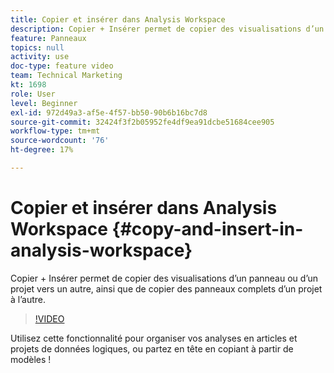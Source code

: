 ```yaml
---
title: Copier et insérer dans Analysis Workspace
description: Copier + Insérer permet de copier des visualisations d’un panneau ou d’un projet vers un autre, ainsi que de copier des panneaux complets d’un projet à l’autre.
feature: Panneaux
topics: null
activity: use
doc-type: feature video
team: Technical Marketing
kt: 1698
role: User
level: Beginner
exl-id: 972d49a3-af5e-4f57-bb50-90b6b16bc7d8
source-git-commit: 32424f3f2b05952fe4df9ea91dcbe51684cee905
workflow-type: tm+mt
source-wordcount: '76'
ht-degree: 17%

---
```


# Copier et insérer dans Analysis Workspace {#copy-and-insert-in-analysis-workspace}

Copier + Insérer permet de copier des visualisations d’un panneau ou d’un projet vers un autre, ainsi que de copier des panneaux complets d’un projet à l’autre.

>[!VIDEO](https://video.tv.adobe.com/v/23230/?quality=12)

Utilisez cette fonctionnalité pour organiser vos analyses en articles et projets de données logiques, ou partez en tête en copiant à partir de modèles !
